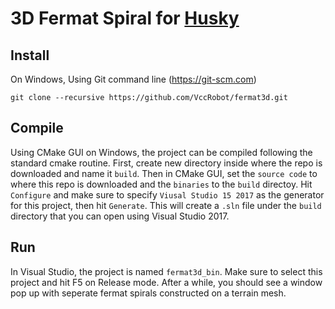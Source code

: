 # 3D Fermat Spiral for [Husky](https://github.com/VccRobot/husky)


## Install
On Windows, Using Git command line (https://git-scm.com)

    git clone --recursive https://github.com/VccRobot/fermat3d.git
   

## Compile

Using CMake GUI on Windows, the project can be compiled following the standard cmake routine. First, create new directory inside where the repo is downloaded and name it `build`. Then in CMake GUI, set the `source code` to where this repo is downloaded and the `binaries` to the `build` directoy. Hit `Configure` and make sure to specify `Viusal Studio 15 2017` as the generator for this project, then hit `Generate`. This will create a `.sln` file under the `build` directory that you can open using Visual Studio 2017. 

## Run

 In Visual Studio, the project is named `fermat3d_bin`. Make sure to select this project and hit F5 on Release mode. After a while, you should see a window pop up with seperate fermat spirals constructed on a terrain mesh.
